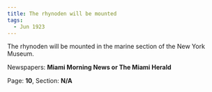 ```yaml
---  
title: The rhynoden will be mounted  
tags:  
  - Jun 1923  
---  
```

  
The rhynoden will be mounted in the marine section of the New York Museum.  
  
Newspapers: **Miami Morning News or The Miami Herald**  
  
Page: **10**, Section: **N/A** 
